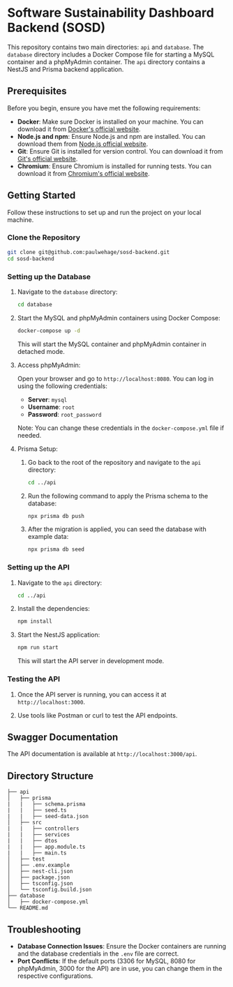 
# Software Sustainability Dashboard Backend (SOSD)

This repository contains two main directories: `api` and `database`. The `database` directory includes a Docker Compose file for starting a MySQL container and a phpMyAdmin container. The `api` directory contains a NestJS and Prisma backend application.

## Prerequisites

Before you begin, ensure you have met the following requirements:

- **Docker**: Make sure Docker is installed on your machine. You can download it from [Docker's official website](https://www.docker.com/get-started).
- **Node.js and npm**: Ensure Node.js and npm are installed. You can download them from [Node.js official website](https://nodejs.org/).
- **Git**: Ensure Git is installed for version control. You can download it from [Git's official website](https://git-scm.com/).
- **Chromium**: Ensure Chromium is installed for running tests. You can download it from [Chromium's official website](https://www.chromium.org/).

## Getting Started

Follow these instructions to set up and run the project on your local machine.

### Clone the Repository

```sh
git clone git@github.com:paulwehage/sosd-backend.git
cd sosd-backend
```

### Setting up the Database

1. Navigate to the `database` directory:

    ```sh
    cd database
    ```

2. Start the MySQL and phpMyAdmin containers using Docker Compose:

    ```sh
    docker-compose up -d
    ```

   This will start the MySQL container and phpMyAdmin container in detached mode.

3. Access phpMyAdmin:

   Open your browser and go to `http://localhost:8080`. You can log in using the following credentials:

   - **Server**: `mysql`
   - **Username**: `root`
   - **Password**: `root_password`

   Note: You can change these credentials in the `docker-compose.yml` file if needed.

4. Prisma Setup:

   1. Go back to the root of the repository and navigate to the `api` directory:

      ```sh
      cd ../api
      ```

   2. Run the following command to apply the Prisma schema to the database:

      ```sh
      npx prisma db push
      ```

   3. After the migration is applied, you can seed the database with example data:

      ```sh
      npx prisma db seed
      ```

### Setting up the API

1. Navigate to the `api` directory:

    ```sh
    cd ../api
    ```

2. Install the dependencies:

    ```sh
    npm install
    ```

3. Start the NestJS application:

    ```sh
    npm run start
    ```

   This will start the API server in development mode.

### Testing the API

1. Once the API server is running, you can access it at `http://localhost:3000`.

2. Use tools like Postman or curl to test the API endpoints.

## Swagger Documentation

The API documentation is available at `http://localhost:3000/api`.

## Directory Structure

```plaintext
├── api
│   ├── prisma
|   |   ├── schema.prisma
|   |   ├── seed.ts
|   |   ├── seed-data.json
│   ├── src
|   |   ├── controllers
|   |   ├── services
|   |   ├── dtos
|   |   ├── app.module.ts
|   |   ├── main.ts
│   ├── test
│   ├── .env.example
│   ├── nest-cli.json
│   ├── package.json
│   ├── tsconfig.json
│   └── tsconfig.build.json
├── database
│   ├── docker-compose.yml
└── README.md
```

## Troubleshooting

- **Database Connection Issues**: Ensure the Docker containers are running and the database credentials in the `.env` file are correct.
- **Port Conflicts**: If the default ports (3306 for MySQL, 8080 for phpMyAdmin, 3000 for the API) are in use, you can change them in the respective configurations.
